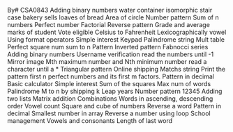 By# CSA0843
Adding binary numbers
water container
isomorphic
stair case
bakery sells loaves of bread
Area of circle
Number pattern
Sum of n numbers
Perfect number
Factorial
Reverse pattern
Grade and average marks of student
Vote eligible
Celsius to Fahrenheit
Lexicographically vowel
Using format operators
Simple interest
Keypad
Palindrome string
Mult table
Perfect square num sum to n
Pattern
Inverted pattern
Fabnocci series
Adding binary numbers
Username verification 
read the numbers until -1
Mirror image 
Mth maximum number and Nth minimum number
read a character until a * 
Triangular pattern 
Online shipping
Matchs string
Print the pattern
first n perfect numbers and its first m factors.
Pattern in decimal
Basic calculator 
Simple interest
Sum of the squares
Max num of words
Palindrome
M to n by shipping k
Leap years
Number pattern 12345
Adding two lists
Matrix addition
Combinations
Words in ascending, descending order
Vowel count
Square and cube of numbers
Reverse a word
Pattern in decimal
Smallest number in array
Reverse a number using loop
School management 
Vowels and consonants 
Length of last word

